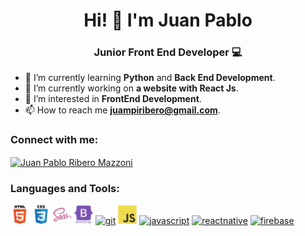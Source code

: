 <h1 border-bottom="none" align="center">Hi! 👋 I'm Juan Pablo</h1>
<h3 align="center">Junior Front End Developer 💻</h3>

- 🌱 I’m currently learning **Python** and **Back End Development**.
- 🔭 I’m currently working on **a website with React Js**.
- 👀 I’m interested in **FrontEnd Development**.
- 📫 How to reach me **juampiribero@gmail.com**.

<h3>Connect with me:</h3>
<p>
<a href="https://www.linkedin.com/in/juanpabloriberomazzoni/" target="_blank"><img align="center" src="https://raw.githubusercontent.com/rahuldkjain/github-profile-readme-generator/master/src/images/icons/Social/linked-in-alt.svg" alt="Juan Pablo Ribero Mazzoni" height="20" width="30" /></a>
</p>

<h3>Languages and Tools:</h3>
<p>
<a href="https://www.w3schools.com/html/" target="_blank"><img src="https://raw.githubusercontent.com/devicons/devicon/master/icons/html5/html5-original-wordmark.svg" alt="html5" width="30" height="30"/></a>
<a href="https://www.w3schools.com/css/" target="_blank"><img src="https://raw.githubusercontent.com/devicons/devicon/master/icons/css3/css3-original-wordmark.svg" alt="css3" width="30" height="30"/></a>
<a href="https://sass-lang.com" target="_blank"> <img src="https://raw.githubusercontent.com/devicons/devicon/master/icons/sass/sass-original.svg" alt="sass" width="30" height="30"/></a>
<a href="https://getbootstrap.com" target="_blank"> <img src="https://raw.githubusercontent.com/devicons/devicon/master/icons/bootstrap/bootstrap-plain-wordmark.svg" alt="bootstrap" width="30" height="30"/></a>
<a href="https://git-scm.com/" target="_blank"> <img src="https://www.vectorlogo.zone/logos/git-scm/git-scm-icon.svg" alt="git" width="30" height="30"/></a>
<a href="https://www.w3schools.com/js/" target="_blank"> <img src="https://raw.githubusercontent.com/devicons/devicon/master/icons/javascript/javascript-original.svg" alt="javascript" width="30" height="30"/></a>
<a href="https://jquery.com/" target="_blank"> <img src="https://avatars.githubusercontent.com/u/70142?s=200&v=4" alt="javascript" width="30" height="30"/></a>
<a href="https://es.reactjs.org/" target="_blank"> <img src="https://reactnative.dev/img/header_logo.svg" alt="reactnative" width="30" height="30"/></a>
<a href="https://firebase.google.com/" target="_blank"> <img src="https://www.gstatic.com/mobilesdk/160503_mobilesdk/logo/2x/firebase_96dp.png" alt="firebase" width="30" height="30"/></a>  
</p>
